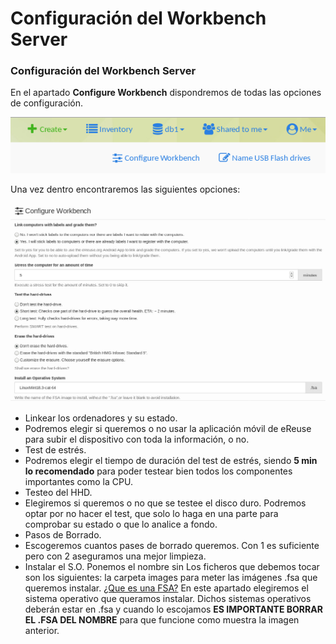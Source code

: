 # Configuración del Workbench Server



### Configuración del Workbench Server

En el apartado **Configure Workbench** dispondremos de todas las opciones de configuración.    

![](../.gitbook/assets/configure-workbench.png)

Una vez dentro encontraremos las siguientes opciones:

![](../.gitbook/assets/configure-workbench-02.png)

* Linkear los ordenadores y su estado.
* Podremos elegir si queremos o no usar la aplicación móvil de eReuse para subir el dispositivo con toda la información, o no.
* Test de estrés.
* Podremos elegir el tiempo de duración del test de estrés, siendo **5 min lo recomendado** para poder testear bien todos los componentes importantes como la CPU.
* Testeo del HHD.
* Elegiremos si queremos o no que se testee el disco duro. Podremos optar por no hacer el test, que solo lo haga en una parte para comprobar su estado o que lo analice a fondo.
* Pasos de Borrado.
* Escogeremos cuantos pases de borrado queremos. Con 1 es suficiente pero con 2 aseguramos una mejor limpieza.
* Instalar el S.O. Ponemos el nombre sin Los ficheros que debemos tocar son los siguientes: la carpeta images para meter las imágenes .fsa que queremos instalar. [¿Que es una FSA?](../instalacion-y-configuracion/configuracion-avanzada/guia-creacion-imagenes-fsa.md) En este apartado elegiremos el sistema operativo que queramos instalar. Dichos sistemas operativos deberán estar en .fsa y cuando lo escojamos **ES IMPORTANTE BORRAR EL .FSA DEL NOMBRE** para que funcione como muestra la imagen anterior.

